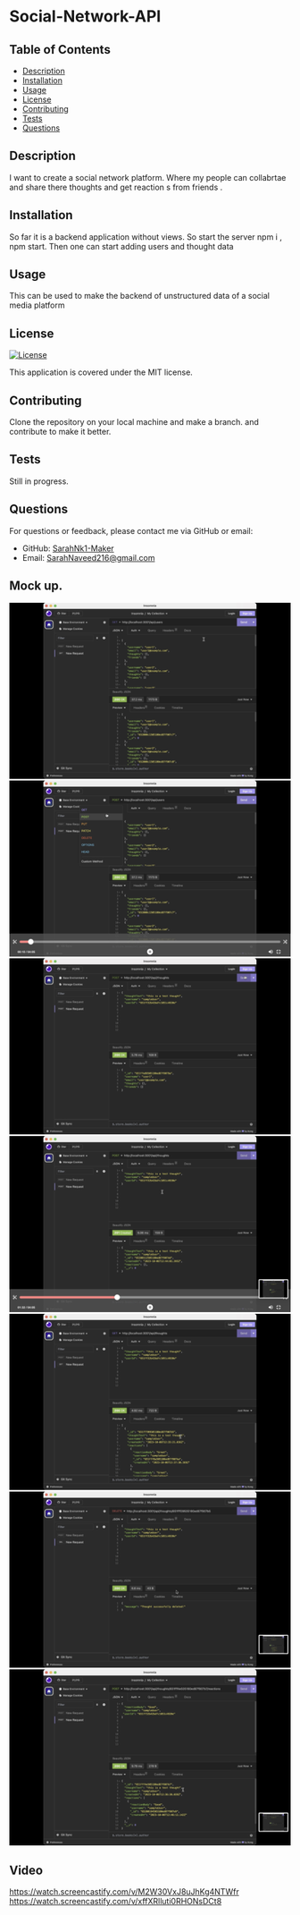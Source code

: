 
# Social-Network-API

## Table of Contents
- [Description](#description)
- [Installation](#installation)
- [Usage](#usage)
- [License](#license)
- [Contributing](#contributing)
- [Tests](#tests)
- [Questions](#questions)

## Description
I want to create a social network platform. Where my  people can collabrtae  and  share there thoughts and get reaction s from  friends .

## Installation
So far it is a backend application without views. So start the server npm i , npm start. Then one can start adding users and thought data 

## Usage
This can be used to make the backend of unstructured data of a social media platform

## License
[![License](https://img.shields.io/badge/License-MIT-brightgreen.svg)](https://opensource.org/licenses/MIT)

This application is covered under the MIT license.

## Contributing
Clone the repository on your local machine and  make a branch. and contribute to make it  better.

## Tests
Still in progress.

## Questions
For questions or feedback, please contact me via GitHub or email:
- GitHub: [SarahNk1-Maker](https://github.com/SarahNk1-Maker)
- Email: SarahNaveed216@gmail.com
## Mock up.
![Alt text](<Screenshot 2023-10-06 at 9.01.01 AM-1.png>)![Alt text](<Screenshot 2023-10-06 at 9.01.23 AM.png>)
![Alt text](<Screenshot 2023-10-06 at 9.02.25 AM.png>)
![Alt text](<Screenshot 2023-10-06 at 9.02.30 AM.png>)
![Alt text](<Screenshot 2023-10-06 at 9.02.36 AM.png>)
![Alt text](<Screenshot 2023-10-06 at 9.03.08 AM.png>)
![Alt text](<Screenshot 2023-10-06 at 9.04.36 AM.png>)

## Video
https://watch.screencastify.com/v/M2W30VxJ8uJhKg4NTWfr
https://watch.screencastify.com/v/xffXRlluti0RHONsDCt8
